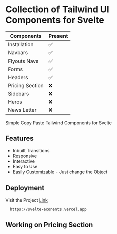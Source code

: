 # Collection of Tailwind UI Components for Svelte

| Components      | Present |
| --------------- | ------- |
| Installation    | ✅      |
| Navbars         | ✅      |
| Flyouts Navs    | ✅      |
| Forms           | ✅      |
| Headers         | ✅      |
| Pricing Section | ❌      |
| Sidebars        | ❌      |
| Heros           | ❌      |
| News Letter     | ❌      |

Simple Copy Paste Tailwind Components for Svelte

## Features

- Inbuilt Transitions
- Responsive
- Interactive
- Easy to Use
- Easily Customizable - Just change the Object

## Deployment

Visit the Project [Link](https://svelte-exonents.vercel.app)

```bash
  https://svelte-exonents.vercel.app
```

## Working on Pricing Section
